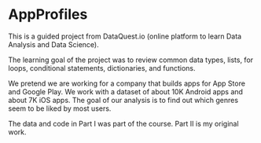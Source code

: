 # AppProfiles
This is a guided project from DataQuest.io (online platform to learn Data Analysis and Data Science). 

The learning goal of the project was to review common data types, lists, for loops, conditional statements, dictionaries, and functions.

We pretend we are working for a company that builds apps for App Store and Google Play. We work with a dataset of about 10K Android apps and about 7K iOS apps. The goal of our analysis is to find out which genres seem to be liked by most users.

The data and code in Part I was part of the course. Part II is my original work.
